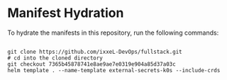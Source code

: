 
# Manifest Hydration

To hydrate the manifests in this repository, run the following commands:

```shell

git clone https://github.com/ixxeL-DevOps/fullstack.git
# cd into the cloned directory
git checkout 7365b45878741e8ae9ae7e0319e904a85d37a03c
helm template . --name-template external-secrets-k0s --include-crds
```